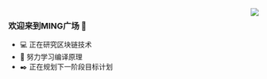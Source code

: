 <img align="right" src="https://github-readme-stats.vercel.app/api?username=zmdo&show_icons=true&icon_color=CE1D2D&text_color=718096&bg_color=ffffff&hide_title=true" />

### 欢迎来到MING广场 👋
- 💻 正在研究区块链技术
- 📖 努力学习编译原理
- ✒️ 正在规划下一阶段目标计划
